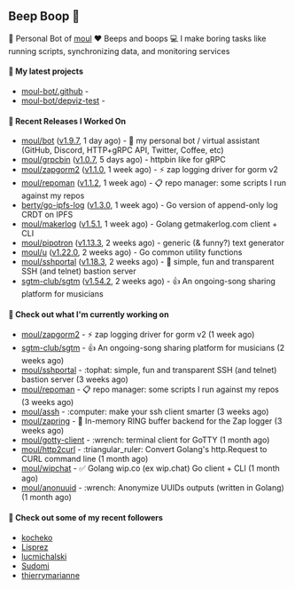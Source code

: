 ## Beep Boop 👋

:hammer: Personal Bot of [moul](https://github.com/moul)
:heart: Beeps and boops
:computer: I make boring tasks like running scripts, synchronizing data, and monitoring services





#### 🌱 My latest projects

- [moul-bot/.github](https://github.com/moul-bot/.github) - 
- [moul-bot/depviz-test](https://github.com/moul-bot/depviz-test) - 

#### 🔭 Recent Releases I Worked On
- [moul/bot](https://github.com/moul/bot) ([v1.9.7](https://github.com/moul/bot/releases/tag/v1.9.7), 1 day ago) - 🤖 my personal bot / virtual assistant (GitHub, Discord, HTTP&#43;gRPC API, Twitter, Coffee, etc)
- [moul/grpcbin](https://github.com/moul/grpcbin) ([v1.0.7](https://github.com/moul/grpcbin/releases/tag/v1.0.7), 5 days ago) - httpbin like for gRPC
- [moul/zapgorm2](https://github.com/moul/zapgorm2) ([v1.1.0](https://github.com/moul/zapgorm2/releases/tag/v1.1.0), 1 week ago) - ⚡ zap logging driver for gorm v2
- [moul/repoman](https://github.com/moul/repoman) ([v1.1.2](https://github.com/moul/repoman/releases/tag/v1.1.2), 1 week ago) - 📋 repo manager: some scripts I run against my repos
- [berty/go-ipfs-log](https://github.com/berty/go-ipfs-log) ([v1.3.0](https://github.com/berty/go-ipfs-log/releases/tag/v1.3.0), 1 week ago) - Go version of append-only log CRDT on IPFS
- [moul/makerlog](https://github.com/moul/makerlog) ([v1.5.1](https://github.com/moul/makerlog/releases/tag/v1.5.1), 1 week ago) - Golang getmakerlog.com client &#43; CLI
- [moul/pipotron](https://github.com/moul/pipotron) ([v1.13.3](https://github.com/moul/pipotron/releases/tag/v1.13.3), 2 weeks ago) - generic (&amp; funny?) text generator
- [moul/u](https://github.com/moul/u) ([v1.22.0](https://github.com/moul/u/releases/tag/v1.22.0), 2 weeks ago) - Go common utility functions
- [moul/sshportal](https://github.com/moul/sshportal) ([v1.18.3](https://github.com/moul/sshportal/releases/tag/v1.18.3), 2 weeks ago) - :tophat: simple, fun and transparent SSH (and telnet) bastion server
- [sgtm-club/sgtm](https://github.com/sgtm-club/sgtm) ([v1.54.2](https://github.com/sgtm-club/sgtm/releases/tag/v1.54.2), 2 weeks ago) - 👍 An ongoing-song sharing platform for musicians


<h4>👷 Check out what I'm currently working on</h4>
<ul>

<li><a href="https://github.com/moul/zapgorm2">moul/zapgorm2</a> - ⚡ zap logging driver for gorm v2 (1 week ago)</li>
<li><a href="https://github.com/sgtm-club/sgtm">sgtm-club/sgtm</a> - 👍 An ongoing-song sharing platform for musicians (2 weeks ago)</li>
<li><a href="https://github.com/moul/sshportal">moul/sshportal</a> - :tophat: simple, fun and transparent SSH (and telnet) bastion server (3 weeks ago)</li>
<li><a href="https://github.com/moul/repoman">moul/repoman</a> - 📋 repo manager: some scripts I run against my repos (3 weeks ago)</li>
<li><a href="https://github.com/moul/assh">moul/assh</a> - :computer: make your ssh client smarter (3 weeks ago)</li>
<li><a href="https://github.com/moul/zapring">moul/zapring</a> - 💍 In-memory RING buffer backend for the Zap logger (3 weeks ago)</li>
<li><a href="https://github.com/moul/gotty-client">moul/gotty-client</a> - :wrench: terminal client for GoTTY (1 month ago)</li>
<li><a href="https://github.com/moul/http2curl">moul/http2curl</a> - :triangular_ruler: Convert Golang&#39;s http.Request to CURL command line (1 month ago)</li>
<li><a href="https://github.com/moul/wipchat">moul/wipchat</a> - ✅ Golang wip.co (ex wip.chat) Go client &#43; CLI (1 month ago)</li>
<li><a href="https://github.com/moul/anonuuid">moul/anonuuid</a> - :wrench: Anonymize UUIDs outputs (written in Golang) (1 month ago)</li>
</ul>

<h4>👯 Check out some of my recent followers</h4>
<ul>

<li><a href="https://github.com/kocheko">kocheko</a>
<li><a href="https://github.com/Lisprez">Lisprez</a>
<li><a href="https://github.com/lucmichalski">lucmichalski</a>
<li><a href="https://github.com/Sudomi">Sudomi</a>
<li><a href="https://github.com/thierrymarianne">thierrymarianne</a>
</ul>
